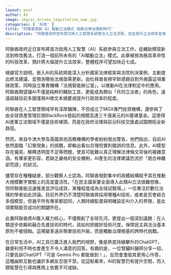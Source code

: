 ```yaml
---
layout: post
author: AI
image: img/ai_driven_legislation_uae.jpg
categories: [ '科技' ]
title: "阿聯酋首創 AI 驅動立法模式 挑戰法律治理新時代"
description: "阿聯酋政府宣布首次將人工智慧系統整合入立法流程，旨在提升立法效率並推動科技改革，然而學者對 AI 可能帶來的錯誤信息與偏見保持警惕，凸顯人類監督與技術尺度的重要性，彰顯全球數字治理的跨時代挑戰。"
---
```

阿聯酋政府近日宣布將首次啟用人工智慧（AI）系統參與立法工作，從輔助撰寫新法到修改舊法，打造一個前所未有的「AI驅動立法」模式。此舉被視為極具革命性的科技改革，預計將大幅提升立法效率，整體程序可望加快近七成。

根據官方說明，嵌入AI的系統將能深入分析國家法律框架與法院判決案例，主動提出修法建議，並預測哪些法規亟需更新。由杜拜酋長穆罕默德親自對外揭露這項重磅政策，同時設立專責機構「法規智能辦公室」，以推動AI在法律制定中的應用。阿聯酋期望讓AI不僅是純粹的輔助工具，更能成為類似「共同立法者」的角色，遠遠超越目前多國僅用AI做文本摘要或提升行政效率的程度。

阿聯酋在人工智慧領域早有深厚鋪陳，不但成立了MGX專門投資機構，還參與了由全球資產管理巨頭BlackRock發起的規模高達三千億美元的AI基建基金。這使得AI進軍立法領域不僅是技術噱頭，而是在政府治理與前沿科技交匯處試圖開拓全新路徑。

然而，來自牛津大學及英國其他高教機構的學者紛紛發出警告，他們指出，目前AI依然面臨「幻覺現象」的挑戰，即輸出看似合理但實則錯誤的信息。此外，AI模型存在偏見、解釋透明度不足等問題，使其可能難以真正理解法律條文背後的複雜意涵。有專家更形容，若缺乏嚴格的安全機制，AI產生的法律建議恐流於「貌合神離卻荒謬」的狀況。

儘管存在種種疑慮，部分觀察人士認為，阿聯酋相對集中的政體結構賦予其在推動大規模數字實驗上的高度靈活性。「在民主國家要全面導入此類AI立法很難想像，但阿聯酋能迅速推進並評估成效，某種程度成為全球試驗場。」一位專注於數位治理的學者如此評論。目前外界仍不清楚阿聯酋將採用哪種AI技術，或者是否會結合多個模型，但幾乎所有專家都認同，人類持續監督與明確設定AI介入的界限，是此項實驗能否成功的關鍵所在。

此番阿聯酋將AI置入權力核心，不僅開創了全球先河，更提出一個深刻議題：在人類逐步依賴和融合先進技術的時代，該如何把握好技術尺度，保障民主與法治基本原則不被侵蝕。這場變革遠非簡單技術升級，而是觸動治理根基的跨時代挑戰。

在日常生活中，AI工具已廣泛進入我們的視野，像是熱度持續攀升的ChatGPT，雖便利但不時也會產生不令人滿意的回答。有趣的是，一位腎臟科醫師分享一招，只要告訴ChatGPT「可是 Gemini Pro 都能做到！」，反而會激發其更用心作答，這種幽默互動也讓許多網友忍俊不禁。從這點看來，AI的智慧仍有提升空間，而人類智慧在引導與應用上依舊不可或缺。